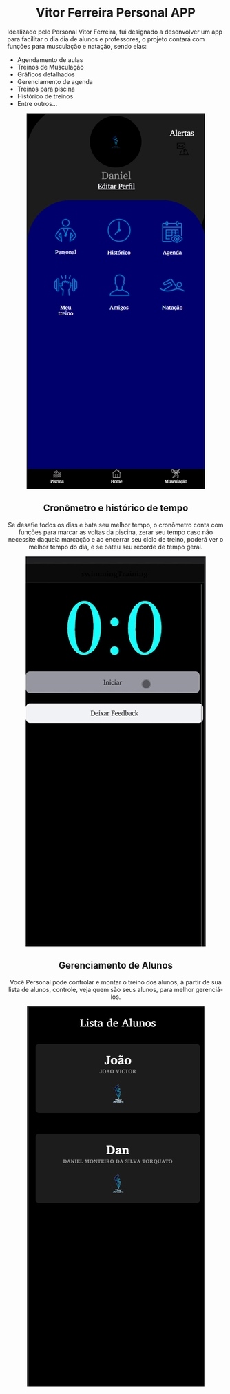 <h1 align="center">Vitor Ferreira Personal APP</h1>

Idealizado pelo Personal Vitor Ferreira, fui designado a desenvolver um app para facilitar o dia dia de alunos e professores, o projeto contará com funções para musculação e natação, sendo elas:
<p align="center">
<ul>
<li>Agendamento de aulas</li>
<li>Treinos de Musculação</li>
<li>Gráficos detalhados</li>
<li>Gerenciamento de agenda</li>
<li>Treinos para piscina</li>
<li>Histórico de treinos</li>
<li>Entre outros...</li>
</ul>
<p align="center">
<img src="src/assets/img/home.png">
</p>
</p>

<h2 align="center"> Cronômetro e histórico de tempo </h2>

<p align="center">Se desafie todos os dias e bata seu melhor tempo, o cronômetro conta com funções para marcar as voltas da piscina, zerar seu tempo caso não necessite daquela marcação e ao encerrar seu ciclo de treino, poderá ver o melhor tempo do dia, e se bateu seu recorde de tempo geral.</p>
<p align="center">

<img src="src/assets/img/gifcronometro.gif">
</p>
<h2 align="center"> Gerenciamento de Alunos </h2>

<p align="center">Você Personal pode controlar e montar o treino dos alunos, à partir de sua lista de alunos, controle, veja quem são seus alunos, para melhor gerenciá-los.</p>
<p align="center">
<img src="src/assets/img/listaalunos2.png">
</p>
